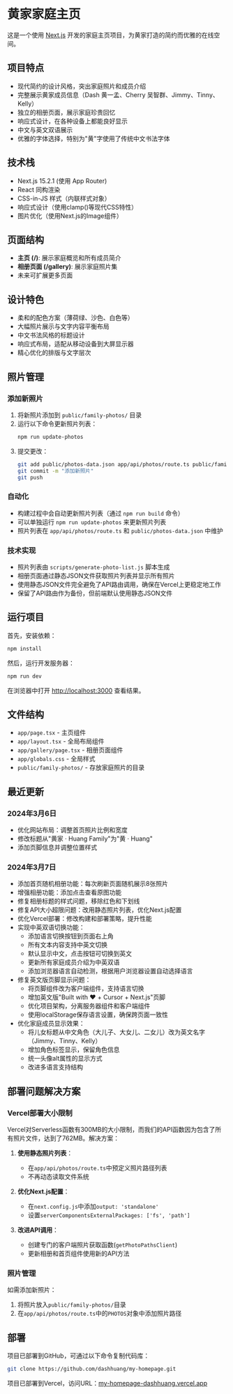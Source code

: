 # 黄家家庭主页

这是一个使用 [Next.js](https://nextjs.org) 开发的家庭主页项目，为黄家打造的简约而优雅的在线空间。

## 项目特点

- 现代简约的设计风格，突出家庭照片和成员介绍
- 完整展示黄家成员信息（Dash 黄一孟、Cherry 吴智群、Jimmy、Tinny、Kelly）
- 独立的相册页面，展示家庭珍贵回忆
- 响应式设计，在各种设备上都能良好显示
- 中文与英文双语展示
- 优雅的字体选择，特别为"黄"字使用了传统中文书法字体

## 技术栈

- Next.js 15.2.1 (使用 App Router)
- React 同构渲染
- CSS-in-JS 样式（内联样式对象）
- 响应式设计（使用clamp()等现代CSS特性）
- 图片优化（使用Next.js的Image组件）

## 页面结构

- **主页 (/)**: 展示家庭概览和所有成员简介
- **相册页面 (/gallery)**: 展示家庭照片集
- 未来可扩展更多页面

## 设计特色

- 柔和的配色方案（薄荷绿、沙色、白色等）
- 大幅照片展示与文字内容平衡布局
- 中文书法风格的标题设计
- 响应式布局，适配从移动设备到大屏显示器
- 精心优化的排版与文字层次

## 照片管理

### 添加新照片

1. 将新照片添加到 `public/family-photos/` 目录
2. 运行以下命令更新照片列表：
   ```bash
   npm run update-photos
   ```
3. 提交更改：
   ```bash
   git add public/photos-data.json app/api/photos/route.ts public/family-photos/[新照片]
   git commit -m "添加新照片"
   git push
   ```

### 自动化

- 构建过程中会自动更新照片列表（通过 `npm run build` 命令）
- 可以单独运行 `npm run update-photos` 来更新照片列表
- 照片列表在 `app/api/photos/route.ts` 和 `public/photos-data.json` 中维护

### 技术实现

- 照片列表由 `scripts/generate-photo-list.js` 脚本生成
- 相册页面通过静态JSON文件获取照片列表并显示所有照片
- 使用静态JSON文件完全避免了API路由调用，确保在Vercel上更稳定地工作
- 保留了API路由作为备份，但前端默认使用静态JSON文件

## 运行项目

首先，安装依赖：

```bash
npm install
```

然后，运行开发服务器：

```bash
npm run dev
```

在浏览器中打开 [http://localhost:3000](http://localhost:3000) 查看结果。

## 文件结构

- `app/page.tsx` - 主页组件
- `app/layout.tsx` - 全局布局组件
- `app/gallery/page.tsx` - 相册页面组件
- `app/globals.css` - 全局样式
- `public/family-photos/` - 存放家庭照片的目录

## 最近更新

### 2024年3月6日
- 优化网站布局：调整首页照片比例和宽度
- 修改标题从"黄家 · Huang Family"为"黄 · Huang"
- 添加页脚信息并调整位置样式

### 2024年3月7日
- 添加首页随机相册功能：每次刷新页面随机展示8张照片
- 增强相册功能：添加点击查看原图功能
- 修复相册标题的样式问题，移除红色和下划线
- 修复API大小超限问题：改用静态照片列表，优化Next.js配置
- 优化Vercel部署：修改构建和部署策略，提升性能
- 实现中英双语切换功能：
  - 添加语言切换按钮到页面右上角
  - 所有文本内容支持中英文切换
  - 默认显示中文，点击按钮可切换到英文
  - 更新所有家庭成员介绍为中英双语
  - 添加浏览器语言自动检测，根据用户浏览器设置自动选择语言
- 修复英文版页脚显示问题：
  - 将页脚组件改为客户端组件，支持语言切换
  - 增加英文版"Built with ❤️ + Cursor + Next.js"页脚
  - 优化项目架构，分离服务器组件和客户端组件
  - 使用localStorage保存语言设置，确保跨页面一致性
- 优化家庭成员显示效果：
  - 将儿女标题从中文角色（大儿子、大女儿、二女儿）改为英文名字（Jimmy、Tinny、Kelly）
  - 增加角色标签显示，保留角色信息
  - 统一头像alt属性的显示方式
  - 改进多语言支持结构

## 部署问题解决方案

### Vercel部署大小限制

Vercel对Serverless函数有300MB的大小限制，而我们的API函数因为包含了所有照片文件，达到了762MB。解决方案：

1. **使用静态照片列表**：
   - 在`app/api/photos/route.ts`中预定义照片路径列表
   - 不再动态读取文件系统

2. **优化Next.js配置**：
   - 在`next.config.js`中添加`output: 'standalone'`
   - 设置`serverComponentsExternalPackages: ['fs', 'path']`

3. **改进API调用**：
   - 创建专门的客户端照片获取函数(`getPhotoPathsClient`)
   - 更新相册和首页组件使用新的API方法

### 照片管理

如需添加新照片：
1. 将照片放入`public/family-photos/`目录
2. 在`app/api/photos/route.ts`中的`PHOTOS`对象中添加照片路径

## 部署

项目已部署到GitHub，可通过以下命令复制代码库：

```bash
git clone https://github.com/dashhuang/my-homepage.git
```

项目已部署到Vercel，访问URL：[my-homepage-dashhuang.vercel.app](https://my-homepage-dashhuang.vercel.app)
